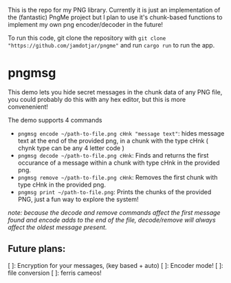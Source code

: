 
This is the repo for my PNG library. Currently it is just an implementation of the (fantastic) PngMe project but I plan to use it's chunk-based functions to implement my own png encoder/decoder in the future!

To run this code, git clone the repository with `git clone "https://github.com/jamdotjar/pngme"` and run `cargo run` to run the app.

# pngmsg
This demo lets you hide secret messages in the chunk data of any PNG file, you could probably do this with any hex editor, but this is more convenenient! 

The demo supports 4 commands
  -  `pngmsg encode ~/path-to-file.png cHnk "message text"`: hides message text at the end of the provided png, in a chunk with the type cHnk ( chynk type can be any 4 letter code )
  -  `pngmsg decode ~/path-to-file.png cHnk`: Finds and returns the first occurance of a message within a chunk with type cHnk in the provided png.
  -  `pngmsg remove ~/path-to-file.png cHnk`: Removes the first chunk with type cHnk in the provided png.
  -  `pngmsg print ~/path-to-file.png`: Prints the chunks of the provided PNG, just a fun way to explore the system!

*note: because the decode and remove commands affect the first message found and encode adds to the end of the file, decode/remove will always affect the oldest message present.*

## Future plans:
  [ ]: Encryption for your messages, (key based + auto)
  [ ]: Encoder mode!
  [ ]: file conversion
  [ ]: ferris cameos!
  
